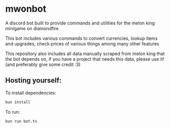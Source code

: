 # mwonbot

A discord bot built to provide commands and utilities for the melon king minigame on diamondfire

This bot includes various commands to convert currencies, lookup items and upgrades, check prices of various things among many other features

This repository also includes all data manually scraped from melon king that the bot depends on, if you have a project that needs this data, please use it! (and preferably give some credit :3)

## Hosting yourself:

To install dependencies:

```bash
bun install
```

To run:

```bash
bun run bot.ts
```